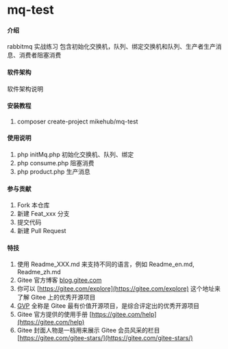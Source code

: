 # mq-test

#### 介绍
rabbitmq 实战练习
包含初始化交换机，队列、绑定交换机和队列、生产者生产消息、消费者阻塞消费

#### 软件架构
软件架构说明


#### 安装教程

1. composer create-project mikehub/mq-test

#### 使用说明

1. php initMq.php 初始化交换机、队列、绑定
2. php consume.php 阻塞消费
3. php product.php 生产消息

#### 参与贡献

1.  Fork 本仓库
2.  新建 Feat_xxx 分支
3.  提交代码
4.  新建 Pull Request


#### 特技

1.  使用 Readme\_XXX.md 来支持不同的语言，例如 Readme\_en.md, Readme\_zh.md
2.  Gitee 官方博客 [blog.gitee.com](https://blog.gitee.com)
3.  你可以 [https://gitee.com/explore](https://gitee.com/explore) 这个地址来了解 Gitee 上的优秀开源项目
4.  [GVP](https://gitee.com/gvp) 全称是 Gitee 最有价值开源项目，是综合评定出的优秀开源项目
5.  Gitee 官方提供的使用手册 [https://gitee.com/help](https://gitee.com/help)
6.  Gitee 封面人物是一档用来展示 Gitee 会员风采的栏目 [https://gitee.com/gitee-stars/](https://gitee.com/gitee-stars/)
